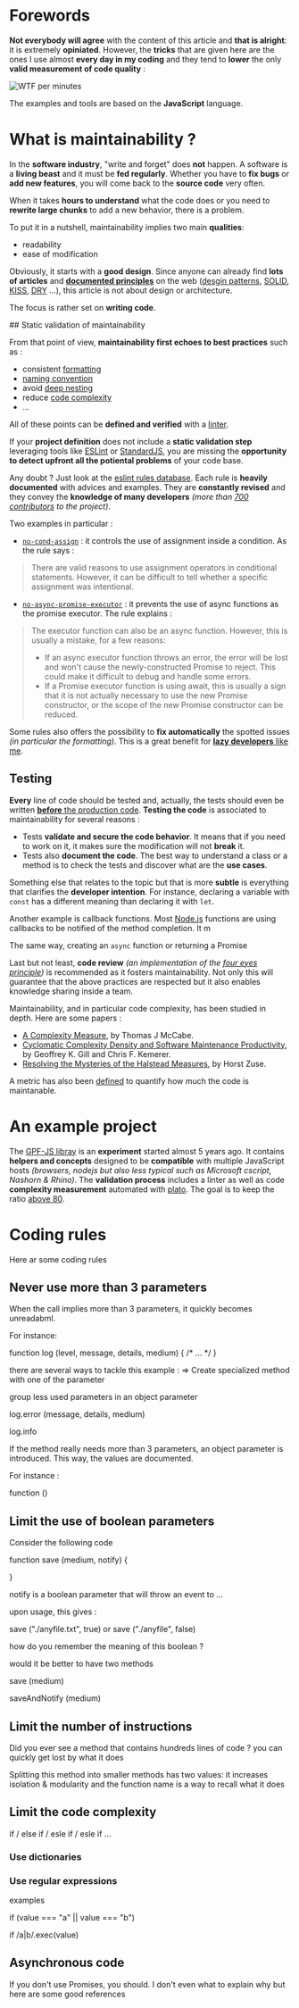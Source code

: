 # Forewords

**Not everybody will agree** with the content of this article and **that is alright**: it is extremely **opiniated**. However, the **tricks** that are given here are the ones I use almost **every day in my coding** and they tend to **lower** the only **valid measurement of code quality** :

![WTF per minutes](Improving%20Maintainability/wtfperminutes.jpg)

The examples and tools are based on the **JavaScript** language.

# What is maintainability ?

In the **software industry**, "write and forget" does **not** happen. A software is a **living beast** and it must be **fed regularly**. Whether  you have to **fix bugs** or **add new features**, you will come back to the **source code** very often.

When it takes **hours to understand** what the code does or you need to **rewrite large chunks** to add a new behavior, there is a problem.

To put it in a nutshell, maintainability implies two main **qualities**:
* readability
* ease of modification
 
Obviously, it starts with a **good design**. Since anyone can already find **lots of articles** and [**documented principles**](https://en.wikipedia.org/wiki/Software_design) on the web ([desgin patterns](https://en.wikipedia.org/wiki/Software_design_pattern), [SOLID](https://en.wikipedia.org/wiki/SOLID), [KISS](https://en.wikipedia.org/wiki/KISS_principle), [DRY](https://en.wikipedia.org/wiki/Don%27t_repeat_yourself) ...), this article is not about design or architecture.

The focus is rather set on **writing code**.

## Static validation of maintainability

From that point of view, **maintainability first echoes to best practices** such as :
* consistent [formatting](https://en.wikipedia.org/wiki/Indentation_style)
* [naming convention](https://en.wikipedia.org/wiki/Naming_convention_%28programming%29)
* avoid [deep nesting](https://en.wikibooks.org/wiki/Computer_Programming/Coding_Style/Minimize_nesting)
* reduce [code complexity](https://en.wikipedia.org/wiki/Cyclomatic_complexity)
* ...

All of these points can be **defined and verified** with a [linter](https://gomakethings.com/javascript-linters/).

If your **project definition** does not include a **static validation step** leveraging tools like [ESLint](https://eslint.org/) or [StandardJS](https://standardjs.com/), you are missing the **opportunity to detect upfront all the potiental problems** of your code base.

Any doubt ? Just look at the [eslint rules database](https://eslint.org/docs/rules/). Each rule is **heavily documented** with advices and examples. They are **constantly revised** and they convey the **knowledge of many developers** *(more than [700 contributors](https://github.com/eslint/eslint/graphs/contributors) to the project)*.

Two examples in particular :

* [`no-cond-assign`](https://eslint.org/docs/rules/no-cond-assign) : it controls the use of assignment inside a condition. As the rule says :

> There are valid reasons to use assignment operators in conditional statements. However, it can be difficult to tell whether a specific assignment was intentional.

* [`no-async-promise-executor`](https://eslint.org/docs/rules/no-async-promise-executor) : it prevents the use of async functions as the promise executor. The rule explains : 

> The executor function can also be an async function. However, this is usually a mistake, for a few reasons:
> * If an async executor function throws an error, the error will be lost and won't cause the newly-constructed Promise to reject. This could make it difficult to debug and handle some errors.
> * If a Promise executor function is using await, this is usually a sign that it is not actually necessary to use the new Promise constructor, or the scope of the new Promise constructor can be reduced.

Some rules also offers the possibility to **fix automatically** the spotted issues *(in particular  the formatting)*. This is a great benefit for [**lazy developers** like me](https://www.linkedin.com/pulse/lazy-arnaud-buchholz/).

## Testing

**Every** line of code should be tested and, actually, the tests should even be written [**before** the production code](https://en.wikipedia.org/wiki/Test-driven_development). **Testing the code** is associated to maintainability for several reasons :
* Tests **validate and secure the code behavior**. It means that if you need to work on it, it makes sure the modification will not **break** it.
* Tests also **document the code**. The best way to understand a class or a method is to check the tests and discover what are the **use cases**.

Something else that relates to the topic but that is more **subtle** is everything that clarifies the **developer intention**. For instance, declaring a variable with `const` has a different meaning than declaring it with `let`. 

Another example is callback functions. Most [Node.js](https://nodejs.org/) functions are using callbacks to be notified of the method completion. It m

The same way, creating an `async` function or returning a Promise 

Last but not least, **code review** *(an implementation of the [four eyes principle](https://www.openriskmanual.org/wiki/Four_Eyes_Principle))* is recommended as it fosters maintainability. Not only this will guarantee that the above practices are respected but it also enables knowledge sharing inside a team.

Maintainability, and in particular code complexity, has been studied in depth. Here are some papers :
* [A Complexity Measure](http://www.literateprogramming.com/mccabe.pdf), by Thomas J McCabe.
* [Cyclomatic Complexity Density and Software Maintenance Productivity](http://www.pitt.edu/~ckemerer/CK%20research%20papers/CyclomaticComplexityDensity_GillKemerer91.pdf), by Geoffrey K. Gill and Chris F. Kemerer.
* [Resolving the Mysteries of the Halstead Measures](http://horst-zuse.homepage.t-online.de/z-halstead-final-05-1.pdf), by Horst Zuse.

A metric has also been [defined](https://docs.microsoft.com/en-us/archive/blogs/codeanalysis/maintainability-index-range-and-meaning) to quantify how much the code is maintanable.

# An example project

The [GPF-JS libray](https://github.com/ArnaudBuchholz/gpf-js) is an **experiment** started almost 5 years ago. It contains **helpers and concepts** designed to be **compatible** with multiple JavaScript hosts *(browsers, nodejs but also less typical such as Microsoft cscript, Nashorn & Rhino)*. The **validation process** includes a linter as well as code **complexity measurement** automated with [plato](https://www.npmjs.com/package/plato). The goal is to keep the ratio [above 80](https://arnaudbuchholz.github.io/gpf/plato/index.html).

# Coding rules

Here ar some coding rules 

## Never use more than 3 parameters

When the call implies more than 3 parameters, it quickly becomes unreadabml.

For instance:

function log (level, message, details, medium) {
    /* ... */
}

there are several ways to tackle this example :
=> Create specialized method with one of the parameter

group less used parameters in an object parameter



log.error (message, details, medium)

log.info





If the method really needs more than 3 parameters, an object parameter is introduced. This way, the values are documented.

For instance :

function ()

## Limit the use of boolean parameters

Consider the following code

function save (medium, notify) {

}

notify is a boolean parameter that will throw an event to ...

upon usage, this gives :

save ("./anyfile.txt", true)
or save ("./anyfile", false)

how do you remember the meaning of this boolean ?

would it be better to have two methods

save (medium)

saveAndNotify (medium)


## Limit the number of instructions

Did you ever see a method that contains hundreds lines of code ? you can quickly get lost by what it does

Splitting this method into smaller methods has two values: it increases isolation & modularity and the function name is a way to recall what it does

## Limit the code complexity

if / else if / esle if / esle if ...

### Use dictionaries

### Use regular expressions
examples

if (value === "a" || value === "b")

if /a|b/.exec(value)

## Asynchronous code

If you don't use Promises, you should. I don't even what to explain why but here are some good references

